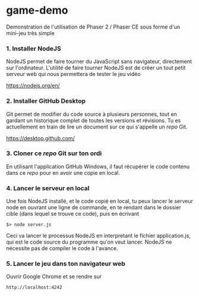 # game-demo

Demonstration de l'utilisation de Phaser 2 / Phaser CE sous forme d'un mini-jeu très simple

### 1. Installer NodeJS

NodeJS permet de faire tourner du JavaScript sans navigateur, directement sur l'ordinateur. L'utilité de faire tourner NodeJS est de créer un tout petit serveur web qui nous permettera de tester le jeu vidéo

https://nodejs.org/en/

### 2. Installer GitHub Desktop

Git permet de modifier du code source à plusieurs personnes, tout en gardant un historique complet de toutes les versions et révisions. Tu es actuellement en train de lire un document sur ce qui s'appelle un _repo_ Git.

https://desktop.github.com/

### 3. Cloner ce _repo_ Git sur ton ordi

En utilisant l'application GitHub Windows, il faut récupérer le code contenu dans ce _repo_ pour en avoir une copie en local.

### 4. Lancer le serveur en local

Une fois NodeJS installé, et le code copié en local, tu peux lancer le serveur node en ouvrant une ligne de commande, en te rendant dans le dossier cible (dans lequel se trouve ce code), puis en écrivant

    $> node server.js

Ceci va lancer le processus NodeJS en interpretant le fichier application.js, qui est le code source du programme qu'on veut lancer. NodeJS ne nécessite pas de compiler le code à l'avance.

### 5. Lancer le jeu dans ton navigateur web

Ouvrir Google Chrome et se rendre sur

    http://localhost:4242

